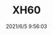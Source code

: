 ﻿---
layout: post 
title: XH60
overview: 
series: XT
part_number: 0544-1
thumb_img: 
small_img: static/202106/544-20210605.jpg
date: 2021/6/5 9:56:03
---



